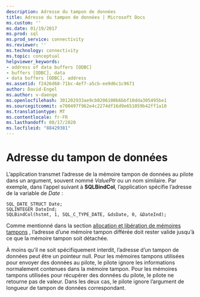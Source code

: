 ```yaml
---
description: Adresse du tampon de données
title: Adresse du tampon de données | Microsoft Docs
ms.custom: ''
ms.date: 01/19/2017
ms.prod: sql
ms.prod_service: connectivity
ms.reviewer: ''
ms.technology: connectivity
ms.topic: conceptual
helpviewer_keywords:
- address of data buffers [ODBC]
- buffers [ODBC], data
- data buffers [ODBC], address
ms.assetid: f2426d68-71bc-4ef7-a5cb-ee9d6c1c9671
author: David-Engel
ms.author: v-daenge
ms.openlocfilehash: 301202933ae9cb0206100b6bbf10dda305495be1
ms.sourcegitcommit: e700497f962e4c2274df16d9e651059b42ff1a10
ms.translationtype: MT
ms.contentlocale: fr-FR
ms.lasthandoff: 08/17/2020
ms.locfileid: "88429381"
---
```

# <a name="data-buffer-address"></a>Adresse du tampon de données
L’application transmet l’adresse de la mémoire tampon de données au pilote dans un argument, souvent nommé *ValuePtr* ou un nom similaire. Par exemple, dans l’appel suivant à **SQLBindCol**, l’application spécifie l’adresse de la variable de *Date* :  
  
```  
SQL_DATE_STRUCT Date;  
SQLINTEGER DateInd;  
SQLBindCol(hstmt, 1, SQL_C_TYPE_DATE, &dsDate, 0, &DateInd);  
```  
  
 Comme mentionné dans la section [allocation et libération de mémoires tampons](../../../odbc/reference/develop-app/allocating-and-freeing-buffers.md) , l’adresse d’une mémoire tampon différée doit rester valide jusqu’à ce que la mémoire tampon soit détachée.  
  
 À moins qu’il ne soit spécifiquement interdit, l’adresse d’un tampon de données peut être un pointeur null. Pour les mémoires tampons utilisées pour envoyer des données au pilote, le pilote ignore les informations normalement contenues dans la mémoire tampon. Pour les mémoires tampons utilisées pour récupérer des données du pilote, le pilote ne retourne pas de valeur. Dans les deux cas, le pilote ignore l’argument de longueur de tampon de données correspondant.
